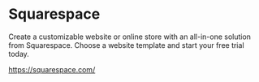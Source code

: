 # Squarespace
Create a customizable website or online store with an all-in-one solution from Squarespace. Choose a website template and start your free trial today.

https://squarespace.com/
